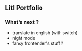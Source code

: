 ## Litl Portfolio

### What's next ? 
* translate in english (with switch)
* night mode
* fancy frontender's stuff ?
